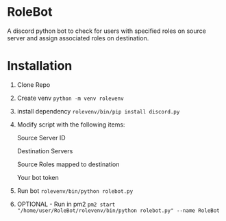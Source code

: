 # RoleBot
A discord python bot to check for users with specified roles on source server and assign associated roles on destination.

# Installation
1.  Clone Repo
2.  Create venv ```python -m venv rolevenv```
3.  install dependency ```rolevenv/bin/pip install discord.py```
4.  Modify script with the following items:
   
     Source Server ID
    
     Destination Servers
    
     Source Roles mapped to destination
    
     Your bot token
    
6.  Run bot ```rolevenv/bin/python rolebot.py```

7.  OPTIONAL - Run in pm2 ```pm2 start "/home/user/RoleBot/rolevenv/bin/python rolebot.py" --name RoleBot``` 

